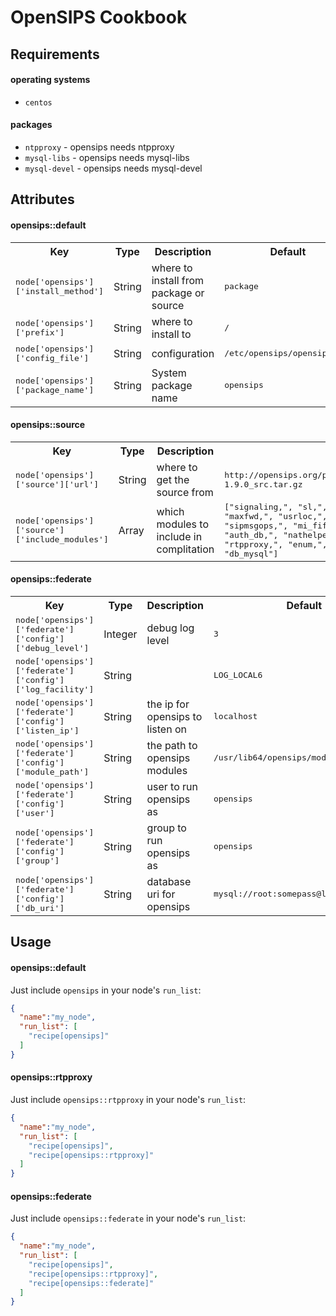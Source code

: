 OpenSIPS Cookbook
=================

Requirements
------------

#### operating systems
- `centos`

#### packages
- `ntpproxy` - opensips needs ntpproxy
- `mysql-libs` - opensips needs mysql-libs
- `mysql-devel` - opensips needs mysql-devel

Attributes
----------

#### opensips::default
<table>
  <tr>
    <th>Key</th>
    <th>Type</th>
    <th>Description</th>
    <th>Default</th>
  </tr>
  <tr>
    <td><tt>node['opensips']['install_method']</tt></td>
    <td>String</td>
    <td>where to install from package or source</td>
    <td><tt>package</tt></td>
  </tr>
  <tr>
    <td><tt>node['opensips']['prefix']</tt></td>
    <td>String</td>
    <td>where to install to</td>
    <td><tt>/</tt></td>
  </tr>
  <tr>
    <td><tt>node['opensips']['config_file']</tt></td>
    <td>String</td>
    <td>configuration</td>
    <td><tt>/etc/opensips/opensips.cfg</tt></td>
  </tr>
  <tr>
    <td><tt>node['opensips']['package_name']</tt></td>
    <td>String</td>
    <td>System package name</td>
    <td><tt>opensips</tt></td>
  </tr>
</table>

#### opensips::source
<table>
  <tr>
    <th>Key</th>
    <th>Type</th>
    <th>Description</th>
    <th>Default</th>
  </tr>
  <tr>
    <td><tt>node['opensips']['source']['url']</tt></td>
    <td>String</td>
    <td>where to get the source from</td>
    <td><tt>http://opensips.org/pub/opensips/latest/src/opensips-1.9.0_src.tar.gz</tt></td>
  </tr>
  <tr>
    <td><tt>node['opensips']['source']['include_modules']</tt></td>
    <td>Array</td>
    <td>which modules to include in complitation</td>
    <td><tt>["signaling,", "sl,", "tm,", "rr,", "dialog,", "maxfwd,", "usrloc,", "registrar,", "textops,", "sipmsgops,", "mi_fifo,", "uri,", "auth,", "auth_db,", "nathelper,", "alias_db,", "group,", "rtpproxy,", "enum,", "avpops,", "pike,", "domain", "db_mysql"]</tt></td>
  </tr>
</table>

#### opensips::federate
<table>
  <tr>
    <th>Key</th>
    <th>Type</th>
    <th>Description</th>
    <th>Default</th>
  </tr>
  <tr>
    <td><tt>node['opensips']['federate']['config']['debug_level']</tt></td>
    <td>Integer</td>
    <td>debug log level</td>
    <td><tt>3</tt></td>
  </tr>
  <tr>
    <td><tt>node['opensips']['federate']['config']['log_facility']</tt></td>
    <td>String</td>
    <td></td>
    <td><tt>LOG_LOCAL6</tt></td>
  </tr>
  <tr>
    <td><tt>node['opensips']['federate']['config']['listen_ip']</tt></td>
    <td>String</td>
    <td>the ip for opensips to listen on</td>
    <td><tt>localhost</tt></td>
  </tr>
  <tr>
    <td><tt>node['opensips']['federate']['config']['module_path']</tt></td>
    <td>String</td>
    <td>the path to opensips modules</td>
    <td><tt>/usr/lib64/opensips/modules</tt></td>
  </tr>
  <tr>
    <td><tt>node['opensips']['federate']['config']['user']</tt></td>
    <td>String</td>
    <td>user to run opensips as</td>
    <td><tt>opensips</tt></td>
  </tr>
  <tr>
    <td><tt>node['opensips']['federate']['config']['group']</tt></td>
    <td>String</td>
    <td>group to run opensips as</td>
    <td><tt>opensips</tt></td>
  </tr>
  <tr>
    <td><tt>node['opensips']['federate']['config']['db_uri']</tt></td>
    <td>String</td>
    <td>database uri for opensips</td>
    <td><tt>mysql://root:somepass@localhost/proxy</tt></td>
  </tr>
</table>

Usage
-----
#### opensips::default

Just include `opensips` in your node's `run_list`:

```json
{
  "name":"my_node",
  "run_list": [
    "recipe[opensips]"
  ]
}
```

#### opensips::rtpproxy

Just include `opensips::rtpproxy` in your node's `run_list`:

```json
{
  "name":"my_node",
  "run_list": [
    "recipe[opensips]",
    "recipe[opensips::rtpproxy]"
  ]
}
```

#### opensips::federate

Just include `opensips::federate` in your node's `run_list`:

```json
{
  "name":"my_node",
  "run_list": [
    "recipe[opensips]",
    "recipe[opensips::rtpproxy]",
    "recipe[opensips::federate]"
  ]
}
```